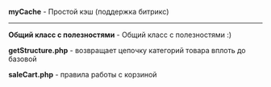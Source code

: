 **myCache** - Простой кэш (поддержка битрикс)

---
**Общий класс с полезностями** - Общий класс с полезностями :)

**getStructure.php** - возвращает цепочку категорий товара вплоть до базовой

**saleCart.php** - правила работы с корзиной